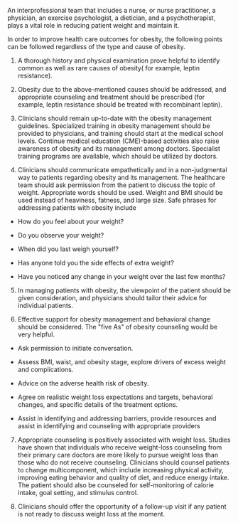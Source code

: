 An interprofessional team that includes a nurse, or nurse practitioner, a physician, an exercise psychologist, a dietician, and a psychotherapist, plays a vital role in reducing patient weight and maintain it.

In order to improve health care outcomes for obesity, the following points can be followed regardless of the type and cause of obesity.

1) A thorough history and physical examination prove helpful to identify common as well as rare causes of obesity( for example, leptin resistance).

2) Obesity due to the above-mentioned causes should be addressed, and appropriate counseling and treatment should be prescribed (for example, leptin resistance should be treated with recombinant leptin).

3) Clinicians should remain up-to-date with the obesity management guidelines. Specialized training in obesity management should be provided to physicians, and training should start at the medical school levels. Continue medical education (CME)-based activities also raise awareness of obesity and its management among doctors. Specialist training programs are available, which should be utilized by doctors.

4) Clinicians should communicate empathetically and in a non-judgmental way to patients regarding obesity and its management. The healthcare team should ask permission from the patient to discuss the topic of weight. Appropriate words should be used. Weight and BMI should be used instead of heaviness, fatness, and large size. Safe phrases for addressing patients with obesity include

- How do you feel about your weight?

- Do you observe your weight?

- When did you last weigh yourself?

- Has anyone told you the side effects of extra weight?

- Have you noticed any change in your weight over the last few months?

5) In managing patients with obesity, the viewpoint of the patient should be given consideration, and physicians should tailor their advice for individual patients.

6) Effective support for obesity management and behavioral change should be considered. The "five As" of obesity counseling would be very helpful.

- Ask permission to initiate conversation.

- Assess BMI, waist, and obesity stage, explore drivers of excess weight and complications.

- Advice on the adverse health risk of obesity.

- Agree on realistic weight loss expectations and targets, behavioral changes, and specific details of the treatment options.

- Assist in identifying and addressing barriers, provide resources and assist in identifying and counseling with appropriate providers

7) Appropriate counseling is positively associated with weight loss. Studies have shown that individuals who receive weight-loss counseling from their primary care doctors are more likely to pursue weight loss than those who do not receive counseling. Clinicians should counsel patients to change multicomponent, which include increasing physical activity, improving eating behavior and quality of diet, and reduce energy intake. The patient should also be counseled for self-monitoring of calorie intake, goal setting, and stimulus control.

8) Clinicians should offer the opportunity of a follow-up visit if any patient is not ready to discuss weight loss at the moment.